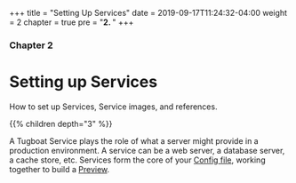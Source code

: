 +++
title = "Setting Up Services"
date = 2019-09-17T11:24:32-04:00
weight = 2
chapter = true
pre = "<b>2. </b>"
+++

### Chapter 2

# Setting up Services

How to set up Services, Service images, and references.

{{% children depth="3" %}}

A Tugboat Service plays the role of what a server might provide in a production
environment. A service can be a web server, a database server, a cache store,
etc. Services form the core of your
[Config file](/setting-up-tugboat/create-a-tugboat-config-file/), working
together to build a [Preview](/building-a-preview/).
